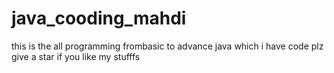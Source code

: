 # java_cooding_mahdi
this is the all programming frombasic to advance java which i have code plz give a star if you like my stufffs
